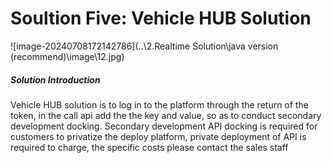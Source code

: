 # Soultion Five: Vehicle HUB Solution

![image-20240708172142786](..\2.Realtime Solution\java version (recommend)\image\12.jpg)

##### Solution Introduction

Vehicle HUB solution is to log in to the platform through the return of the token, in the call api add the the key and value, so as to conduct secondary development docking. Secondary development API docking is required for customers to privatize the deploy platform, private deployment of API is required to charge, the specific costs please contact the sales staff
